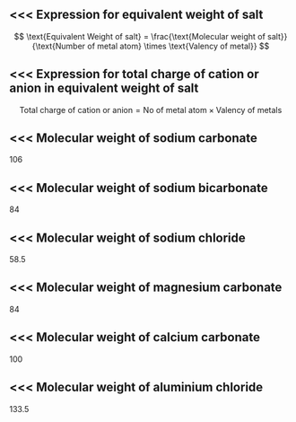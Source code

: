 <<<
 Expression for equivalent weight of salt
---

$$ \text{Equivalent Weight of salt} = \frac{\text{Molecular weight of salt}}{\text{Number of metal atom} \times \text{Valency of metal}} $$ 


>>> 
<<<
 Expression for total charge of cation or anion in equivalent weight of salt
---

$$ \text{Total charge of cation or anion} = \text{No of metal atom} \times \text{Valency of metals} $$ 


>>> 
<<<
 Molecular weight of  sodium carbonate
---

106


>>> 
<<<
 Molecular weight of  sodium bicarbonate
---

84


>>> 
<<<
 Molecular weight of  sodium chloride
---

58.5


>>> 
<<<
 Molecular weight of  magnesium carbonate
---

84


>>> 
<<<
 Molecular weight of  calcium carbonate
---

100


>>> 
<<<
 Molecular weight of  aluminium chloride
---

133.5



>>> 

